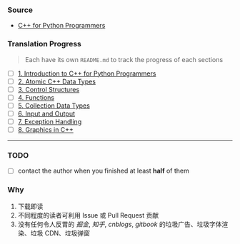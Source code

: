 
### Source
- [C++ for Python Programmers](https://runestone.academy/runestone/books/published/cpp4python/index.html)

### Translation Progress
> Each have its own `README.md` to track the progress of each sections
- [ ] [1. Introduction to C++ for Python Programmers](./chap01_intro/README.md)
- [ ] [2. Atomic C++ Data Types](./chap02_atomic_cpp_data_types/README.md)
- [ ] [3. Control Structures](./chap03_control_structures/README.md)
- [ ] [4. Functions](./chap04_functions/README.md)
- [ ] [5. Collection Data Types](./chap05_collection_data_types/README.md)
- [ ] [6. Input and Output](./chap06_input_and_output/README.md)
- [ ] [7. Exception Handling](./chap07_exception_handling/README.md)
- [ ] [8. Graphics in C++](./chap08_graphics_in_cpp/README.md)

-----

### TODO
- [ ] contact the author when you finished at least **half** of them

### Why
1. 下载即读
2. 不同程度的读者可利用 Issue 或 Pull Request 贡献
3. 没有任何令人反胃的 *掘金*, *知乎*, *cnblogs*, *gitbook* 的垃圾广告、垃圾字体渲染、垃圾 CDN、垃圾弹窗